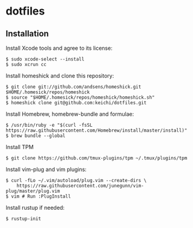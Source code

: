 # dotfiles

## Installation

Install Xcode tools and agree to its license:
```
$ sudo xcode-select --install
$ sudo xcrun cc
```

Install homeshick and clone this repository:
```
$ git clone git://github.com/andsens/homeshick.git $HOME/.homesick/repos/homeshick
$ source "$HOME/.homesick/repos/homeshick/homeshick.sh"
$ homeshick clone git@github.com:keichi/dotfiles.git
```

Install Homebrew, homebrew-bundle and formulae:
```
$ /usr/bin/ruby -e "$(curl -fsSL https://raw.githubusercontent.com/Homebrew/install/master/install)"
$ brew bundle --global
```

Install TPM
```
$ git clone https://github.com/tmux-plugins/tpm ~/.tmux/plugins/tpm
```

Install vim-plug and vim plugins:
```
$ curl -fLo ~/.vim/autoload/plug.vim --create-dirs \
    https://raw.githubusercontent.com/junegunn/vim-plug/master/plug.vim
$ vim # Run :PlugInstall
```

Install rustup if needed:
```
$ rustup-init
```
